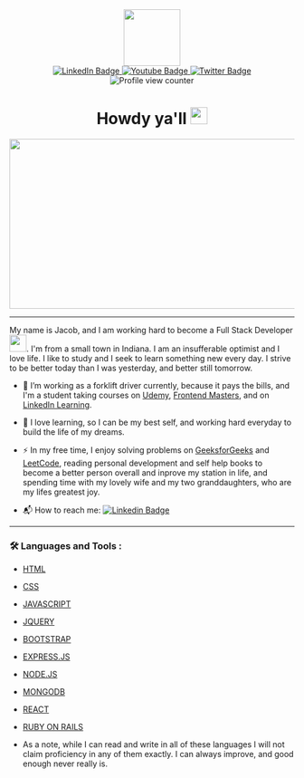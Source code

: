 <div class="container" align="center">
  <div id="header">
  	<img src="https://media.giphy.com/media/vLlpbDafjgHystuJ0a/giphy.gif" width="100"/>
  </div>
  <div id="badges" align="center">
    <a href="https://www.linkedin.com/in/jacob-robak/" target="_blank">
        <img src="https://img.shields.io/badge/LinkedIn-blue?style=for-the-badge&logo=linkedin&logoColor=white" alt="LinkedIn Badge"/>
    </a>
    <a href="https://www.youtube.com/channel/UCXgo1vt6kE1-nmkdnuNULkw" target="_blank">
        <img src="https://img.shields.io/badge/YouTube-red?style=for-the-badge&logo=youtube&logoColor=white" alt="Youtube Badge"/>
    </a>
    <a href="https://twitter.com/CowboyRobak" target="_blank">
        <img src="https://img.shields.io/badge/Twitter-blue?style=for-the-badge&logo=twitter&logoColor=white" alt="Twitter Badge"/>
    </a><br />
    <img src="https://komarev.com/ghpvc/?username=cbrobak&style=flat-square&color=blue" alt="Profile view counter" align="center"/>
  </div>

  <h1>
    Howdy ya'll
  	<img src="https://media.giphy.com/media/hvRJCLFzcasrR4ia7z/giphy.gif" width="30px"/>
  </h1>
</div>

<div align="center">
  <img src="https://media.giphy.com/media/dWesBcTLavkZuG35MI/giphy.gif" width="600" height="300"/>
</div>

---

My name is Jacob, and I am working hard to become a Full Stack Developer <img src="https://media.giphy.com/media/WUlplcMpOCEmTGBtBW/giphy.gif" width="30">. I'm from a small town in Indiana. I am an insufferable optimist and I love life. I like to study and I seek to learn something new every day. I strive to be better today than I was yesterday, and better still tomorrow.

- 🔭 I’m working as a forklift driver currently, because it pays the bills, and I'm a student taking courses on [Udemy](https://www.udemy.com/), [Frontend Masters](https://frontendmasters.com/), and on [LinkedIn Learning](https://www.linkedin.com/learning/?trk=nav_neptune_learning&).

- 🌱 I love learning, so I can be my best self, and working hard everyday to build the life of my dreams.

- ⚡ In my free time, I enjoy solving problems on [GeeksforGeeks](https://www.geeksforgeeks.org/explore?page=1&sortBy=submissions) and [LeetCode](https://leetcode.com/problemset/), reading personal development and self help books to become a better person overall and inprove my station in life, and spending time with my lovely wife and my two granddaughters, who are my lifes greatest joy.

- 📬 How to reach me: [![Linkedin Badge](https://img.shields.io/badge/-LINKEDIN-blue?style=flat&logo=Linkedin&logoColor=white)](https://www.linkedin.com/in/jacob-robak/)

---

### 🛠️ Languages and Tools :

- [HTML](https://devdocs.io/html/)
- [CSS](https://devdocs.io/css/)
- [JAVASCRIPT](https://devdocs.io/javascript/)
- [JQUERY](https://devdocs.io/jquery/)
- [BOOTSTRAP](https://devdocs.io/bootstrap/)
- [EXPRESS.JS](https://devdocs.io/express/)
- [NODE.JS](https://devdocs.io/node/)
- [MONGODB](https://www.mongodb.com/)
- [REACT](https://devdocs.io/react/)
- [RUBY ON RAILS](https://rubyonrails.org/)

- As a note, while I can read and write in all of these languages I will not claim proficiency in any of them exactly. I can always improve, and good enough never really is.
